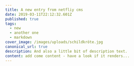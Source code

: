 ```yaml
---
title: A new entry from netfliy cms
date: 2019-03-11T22:12:32.601Z
published: true
tags:
  - new
  - another one
  - markdown
cover_image: /images/uploads/schildkröte.jpg
canonical_url: true
description: And also a little bit of description text.
content: add come content - have a look if it renders...
---
```


